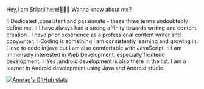 Hey,I am Srijani here!👋👋👋
Wanna know about me?

✨Dedicated ,consistent and passionate - these three terms undoubtedly define me.
✨I have always had a strong affinity towards writing and content creation . I have prior experience as a professional content writer and copywriter.
✨Coding is something I am consistently learning and growing in. I love to code in java but I am also comfortable with JavaScript.
✨I am immensely interested in Web Development, especially frontend development.
✨Yes ,android development is also there in the list. I am a learner in Android development using Java and Android studio.

[![Anurag's GitHub stats](https://github-readme-stats.vercel.app/api?username=SrijaniSom)](https://github.com/anuraghazra/github-readme-stats)

